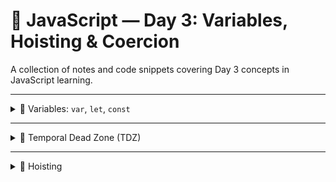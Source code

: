# 📅 JavaScript — Day 3: Variables, Hoisting & Coercion

A collection of notes and code snippets covering Day 3 concepts in JavaScript learning.

---

<details>
<summary>🔹 Variables: <code>var</code>, <code>let</code>, <code>const</code></summary>

<br>

| Keyword | Scope    | Hoisted | TDZ (Temporal Dead Zone) | Reassignable | Redeclarable |
|---------|----------|---------|---------------------------|--------------|--------------|
| `var`   | Function | Yes     | ❌ No TDZ                 | ✅ Yes       | ✅ Yes       |
| `let`   | Block    | Yes     | ✅ Yes                    | ✅ Yes       | ❌ No        |
| `const` | Block    | Yes     | ✅ Yes                    | ❌ No        | ❌ No        |

- `var` is hoisted and initialized with `undefined`.
- `let` and `const` are hoisted but not initialized → accessing them before declaration causes a **ReferenceError**.
- `const` must be declared and initialized at the same time.

</details>

---

<details>
<summary>🔹 Temporal Dead Zone (TDZ)</summary>

<br>

> The period between entering the scope and declaring the variable with `let` or `const`.

- JavaScript knows the variable exists, but it’s “off-limits” until the line where it's declared is executed.
- Trying to access it early throws a **ReferenceError**.

</details>

---

<details>
<summary>🔹 Hoisting</summary>

<br>

✅ **Function Declarations**  
```js
sayHello(); // "Hello!"
function sayHello() {
  console.log("Hello!");
}
Fully hoisted: the entire function is available before its definition.

❌ Function Expressions
// greet(); // TypeError
var greet = function() {
  console.log("Hi!");
};
Only the var is hoisted (as undefined), not the function body.

</details>

<details> <summary>🔹 Type Coercion</summary> <br>

Implicit Coercion
JavaScript automatically converts types:

'5' + 1     // "51" → string
'5' - 1     // 4    → number
true + 1    // 2


Explicit Coercion
You convert it manually:

Number("10")  // 10
String(123)   // "123"

</details>
<details> <summary>🔹 Truthy & Falsy Values</summary> <br>

Falsy values behave like false in conditions:

0

"" (empty string)

null

undefined

NaN

false

Everything else is truthy.

</details>
<details> <summary>🔹 Equality: <code>==</code> vs <code>===</code></summary> <br>
Operator	Description	Example	Result
==	Loose (coerces types)	'5' == 5	true
===	Strict (no coercion)	'5' === 5	false

Special Cases

false == 0          // true
false === 0         // false

null == undefined   // true
null === undefined  // false

</details> ```